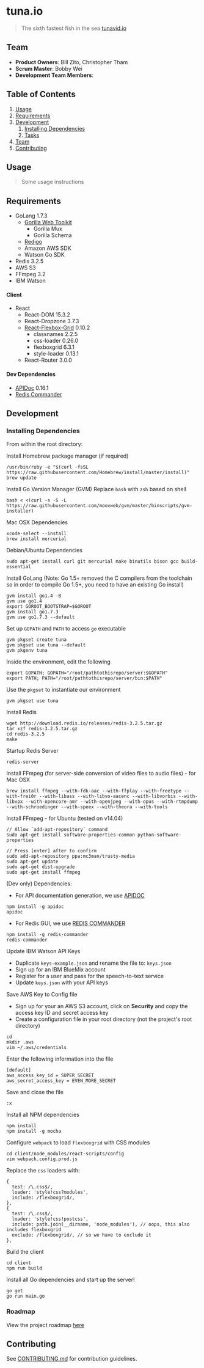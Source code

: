 # tuna.io

> The sixth fastest fish in the sea
> [tunavid.io](http://tunavid.io)

## Team

  - __Product Owners__: Bill Zito, Christopher Tham
  - __Scrum Master__: Bobby Wei
  - __Development Team Members__:

## Table of Contents

1. [Usage](#Usage)
1. [Requirements](#requirements)
1. [Development](#development)
    1. [Installing Dependencies](#installing-dependencies)
    1. [Tasks](#tasks)
1. [Team](#team)
1. [Contributing](#contributing)

## Usage

> Some usage instructions

## Requirements

- GoLang 1.7.3
  - [Gorilla Web Toolkit](http://www.gorillatoolkit.org/)
    - Gorilla Mux
    - Gorilla Schema
  - [Redigo](https://github.com/garyburd/redigo)
  - Amazon AWS SDK
  - Watson Go SDK
- Redis 3.2.5
- AWS S3
- FFmpeg 3.2
- IBM Watson

#### Client
- React
  - React-DOM 15.3.2
  - React-Dropzone 3.7.3
  - [React-Flexbox-Grid](https://github.com/roylee0704/react-flexbox-grid) 0.10.2
    - classnames 2.2.5
    - css-loader 0.26.0
    - flexboxgrid 6.3.1
    - style-loader 0.13.1
  - React-Router 3.0.0

#### Dev Dependencies
- [APIDoc](https://github.com/apidoc/apidoc) 0.16.1
- [Redis Commander](https://github.com/joeferner/redis-commander)

## Development

### Installing Dependencies

From within the root directory:

Install Homebrew package manager (if required)
```
/usr/bin/ruby -e "$(curl -fsSL https://raw.githubusercontent.com/Homebrew/install/master/install)"
brew update
```

Install Go Version Manager (GVM)
Replace `bash` with `zsh` based on shell
```
bash < <(curl -s -S -L https://raw.githubusercontent.com/moovweb/gvm/master/binscripts/gvm-installer)
```

Mac OSX Dependencies
```
xcode-select --install
brew install mercurial
```

Debian/Ubuntu Dependencies
```
sudo apt-get install curl git mercurial make binutils bison gcc build-essential
```

Install GoLang (Note: Go 1.5+ removed the C compilers from the toolchain so in order to compile Go 1.5+, you need to have an existing Go install)
```
gvm install go1.4 -B
gvm use go1.4
export GOROOT_BOOTSTRAP=$GOROOT
gvm install go1.7.3
gvm use go1.7.3 --default
```

Set up `GOPATH` and `PATH` to access `go` executable
```
gvm pkgset create tuna
gvm pkgset use tuna --default
gvm pkgenv tuna
```

Inside the environment, edit the following
```
export GOPATH; GOPATH="/root/pathtothisrepo/server:$GOPATH"
export PATH; PATH="/root/pathtothisrepo/server/bin:$PATH"
```

Use the `pkgset` to instantiate our environment
```
gvm pkgset use tuna
```

Install Redis
```
wget http://download.redis.io/releases/redis-3.2.5.tar.gz
tar xzf redis-3.2.5.tar.gz
cd redis-3.2.5
make
```

Startup Redis Server
```
redis-server
```

Install FFmpeg (for server-side conversion of video files to audio files) - for Mac OSX
```
brew install ffmpeg --with-fdk-aac --with-ffplay --with-freetype --with-frei0r --with-libass --with-libvo-aacenc --with-libvorbis --with-libvpx --with-opencore-amr --with-openjpeg --with-opus --with-rtmpdump --with-schroedinger --with-speex --with-theora --with-tools
```

Install FFmpeg - for Ubuntu (tested on v14.04)
```
// Allow `add-apt-repository` command
sudo apt-get install software-properties-common python-software-properties

// Press [enter] after to confirm
sudo add-apt-repository ppa:mc3man/trusty-media
sudo apt-get update
sudo apt-get dist-upgrade
sudo apt-get install ffmpeg
```

(Dev only) Dependencies:
- For API documentation generation, we use [APIDOC](http://apidocjs.com)
```
npm install -g apidoc
apidoc
```

- For Redis GUI, we use [REDIS COMMANDER](https://github.com/joeferner/redis-commander)
```
npm install -g redis-commander
redis-commander
```

Update IBM Watson API Keys
- Duplicate `keys-example.json` and rename the file to: `keys.json`
- Sign up for an IBM BlueMix account
- Register for a user and pass for the speech-to-text service
- Update `keys.json` with your API keys

Save AWS Key to Config file
- Sign up for your an AWS S3 account, click on **Security** and copy the access key ID and secret access key
- Create a configuration file in your root directory (not the project's root directory)
```
cd
mkdir .aws
vim ~/.aws/credentials
```

Enter the following information into the file
```
[default]
aws_access_key_id = SUPER_SECRET
aws_secret_access_key = EVEN_MORE_SECRET
```

Save and close the file
```
:x
```

Install all NPM dependencies
```
npm install
npm install -g mocha
```

Configure `webpack` to load `flexboxgrid` with CSS modules
```
cd client/node_modules/react-scripts/config
vim webpack.config.prod.js
```

Replace the `css` loaders with:
```
{
  test: /\.css$/,
  loader: 'style!css?modules',
  include: /flexboxgrid/,
},
{
  test: /\.css$/,
  loader: 'style!css!postcss',
  include: path.join(__dirname, 'node_modules'), // oops, this also includes flexboxgrid
  exclude: /flexboxgrid/, // so we have to exclude it
},
```

Build the client
```
cd client
npm run build
```

Install all Go dependencies and start up the server!
```
go get
go run main.go
```

### Roadmap

View the project roadmap [here](https://github.com/tuna-io/tuna-io/issues)

## Contributing

See [CONTRIBUTING.md](CONTRIBUTING.md) for contribution guidelines.
